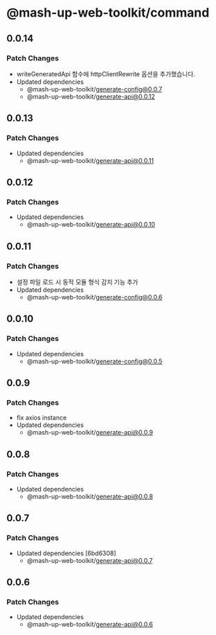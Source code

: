 # @mash-up-web-toolkit/command

## 0.0.14

### Patch Changes

- writeGeneratedApi 함수에 httpClientRewrite 옵션을 추가했습니다.
- Updated dependencies
  - @mash-up-web-toolkit/generate-config@0.0.7
  - @mash-up-web-toolkit/generate-api@0.0.12

## 0.0.13

### Patch Changes

- Updated dependencies
  - @mash-up-web-toolkit/generate-api@0.0.11

## 0.0.12

### Patch Changes

- Updated dependencies
  - @mash-up-web-toolkit/generate-api@0.0.10

## 0.0.11

### Patch Changes

- 설정 파일 로드 시 동적 모듈 형식 감지 기능 추가
- Updated dependencies
  - @mash-up-web-toolkit/generate-config@0.0.6

## 0.0.10

### Patch Changes

- Updated dependencies
  - @mash-up-web-toolkit/generate-config@0.0.5

## 0.0.9

### Patch Changes

- fix axios instance
- Updated dependencies
  - @mash-up-web-toolkit/generate-api@0.0.9

## 0.0.8

### Patch Changes

- Updated dependencies
  - @mash-up-web-toolkit/generate-api@0.0.8

## 0.0.7

### Patch Changes

- Updated dependencies [6bd6308]
  - @mash-up-web-toolkit/generate-api@0.0.7

## 0.0.6

### Patch Changes

- Updated dependencies
  - @mash-up-web-toolkit/generate-api@0.0.6
